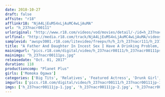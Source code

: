 ```yaml
---
date: 2018-10-27
draft: false
affsite: "r18"
afflinkr18: "NjA4LjEuMS4xLjAuMC4wLjAuMA"
url: "h_237nacr00111"
urloriginal: "http://www.r18.com/videos/vod/movies/detail/-/id=h_237nacr00111"
urlfinal: "http://media.r18.com/track/NjA4LjEuMS4xLjAuMC4wLjAuMA/videos/vod/movies/detail/-/id=h_237nacr00111"
samplevid: "awspv3001.r18.com/litevideo/freepv/h/h_2/h_237nacr111/h_237nacr111_dmb_w.mp4"
title: "A Father And Daughter In Incest Sex I Have A Drinking Problem, And I'm Also Unable To Leave The Nest, And I'm Always Making My Father Worry And That's Why, On That Fateful Day... Momoka Ogawa"
mainimgurl: "pics.r18.com/digital/video/h_237nacr00111/h_237nacr00111ps.jpg"
mainimgs: "h_237nacr00111ps.jpg"
releasedate: "Oct. 01, 2017"
duration: 118
productioncomp: "Planet Plus"
girls: ['Momoka Ogawa']
categories: ['Big Tits', 'Relatives', 'Featured Actress', 'Drunk Girl', 'Creampie', 'Masturbation', 'Hi-Def']
imgurls: ['pics.r18.com/digital/video/h_237nacr00111/h_237nacr00111jp-1.jpg', 'pics.r18.com/digital/video/h_237nacr00111/h_237nacr00111jp-2.jpg', 'pics.r18.com/digital/video/h_237nacr00111/h_237nacr00111jp-3.jpg', 'pics.r18.com/digital/video/h_237nacr00111/h_237nacr00111jp-4.jpg', 'pics.r18.com/digital/video/h_237nacr00111/h_237nacr00111jp-5.jpg', 'pics.r18.com/digital/video/h_237nacr00111/h_237nacr00111jp-6.jpg', 'pics.r18.com/digital/video/h_237nacr00111/h_237nacr00111jp-7.jpg', 'pics.r18.com/digital/video/h_237nacr00111/h_237nacr00111jp-8.jpg', 'pics.r18.com/digital/video/h_237nacr00111/h_237nacr00111jp-9.jpg', 'pics.r18.com/digital/video/h_237nacr00111/h_237nacr00111jp-10.jpg', 'pics.r18.com/digital/video/h_237nacr00111/h_237nacr00111jp-11.jpg', 'pics.r18.com/digital/video/h_237nacr00111/h_237nacr00111jp-12.jpg', 'pics.r18.com/digital/video/h_237nacr00111/h_237nacr00111jp-13.jpg', 'pics.r18.com/digital/video/h_237nacr00111/h_237nacr00111jp-14.jpg', 'pics.r18.com/digital/video/h_237nacr00111/h_237nacr00111jp-15.jpg', 'pics.r18.com/digital/video/h_237nacr00111/h_237nacr00111jp-16.jpg', 'pics.r18.com/digital/video/h_237nacr00111/h_237nacr00111jp-17.jpg', 'pics.r18.com/digital/video/h_237nacr00111/h_237nacr00111jp-18.jpg', 'pics.r18.com/digital/video/h_237nacr00111/h_237nacr00111jp-19.jpg', 'pics.r18.com/digital/video/h_237nacr00111/h_237nacr00111jp-20.jpg']
imgs: ['h_237nacr00111jp-1.jpg', 'h_237nacr00111jp-2.jpg', 'h_237nacr00111jp-3.jpg', 'h_237nacr00111jp-4.jpg', 'h_237nacr00111jp-5.jpg', 'h_237nacr00111jp-6.jpg', 'h_237nacr00111jp-7.jpg', 'h_237nacr00111jp-8.jpg', 'h_237nacr00111jp-9.jpg', 'h_237nacr00111jp-10.jpg', 'h_237nacr00111jp-11.jpg', 'h_237nacr00111jp-12.jpg', 'h_237nacr00111jp-13.jpg', 'h_237nacr00111jp-14.jpg', 'h_237nacr00111jp-15.jpg', 'h_237nacr00111jp-16.jpg', 'h_237nacr00111jp-17.jpg', 'h_237nacr00111jp-18.jpg', 'h_237nacr00111jp-19.jpg', 'h_237nacr00111jp-20.jpg']
---
```

